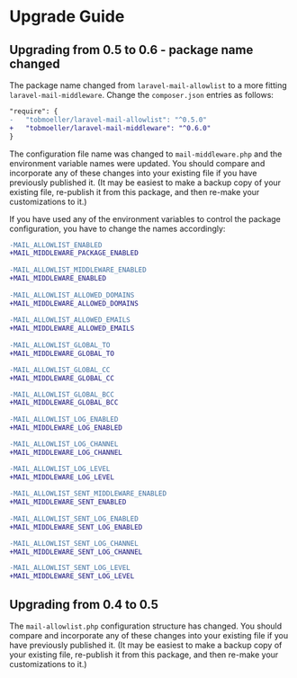 # Upgrade Guide

## Upgrading from 0.5 to 0.6 - package name changed

The package name changed from `laravel-mail-allowlist` to a more fitting `laravel-mail-middleware`. Change the `composer.json` entries as follows:

```diff
"require": {
-   "tobmoeller/laravel-mail-allowlist": "^0.5.0"
+   "tobmoeller/laravel-mail-middleware": "^0.6.0"
}
```

The configuration file name was changed to `mail-middleware.php` and the environment variable names were updated. You should compare and incorporate any of these changes into your existing file if you have previously published it. (It may be easiest to make a backup copy of your existing file, re-publish it from this package, and then re-make your customizations to it.)

If you have used any of the environment variables to control the package configuration, you have to change the names accordingly:

```diff
-MAIL_ALLOWLIST_ENABLED
+MAIL_MIDDLEWARE_PACKAGE_ENABLED
 
-MAIL_ALLOWLIST_MIDDLEWARE_ENABLED
+MAIL_MIDDLEWARE_ENABLED
 
-MAIL_ALLOWLIST_ALLOWED_DOMAINS
+MAIL_MIDDLEWARE_ALLOWED_DOMAINS
 
-MAIL_ALLOWLIST_ALLOWED_EMAILS
+MAIL_MIDDLEWARE_ALLOWED_EMAILS
 
-MAIL_ALLOWLIST_GLOBAL_TO
+MAIL_MIDDLEWARE_GLOBAL_TO

-MAIL_ALLOWLIST_GLOBAL_CC
+MAIL_MIDDLEWARE_GLOBAL_CC

-MAIL_ALLOWLIST_GLOBAL_BCC
+MAIL_MIDDLEWARE_GLOBAL_BCC
 
-MAIL_ALLOWLIST_LOG_ENABLED
+MAIL_MIDDLEWARE_LOG_ENABLED

-MAIL_ALLOWLIST_LOG_CHANNEL
+MAIL_MIDDLEWARE_LOG_CHANNEL

-MAIL_ALLOWLIST_LOG_LEVEL
+MAIL_MIDDLEWARE_LOG_LEVEL
 
-MAIL_ALLOWLIST_SENT_MIDDLEWARE_ENABLED
+MAIL_MIDDLEWARE_SENT_ENABLED
 
-MAIL_ALLOWLIST_SENT_LOG_ENABLED
+MAIL_MIDDLEWARE_SENT_LOG_ENABLED

-MAIL_ALLOWLIST_SENT_LOG_CHANNEL
+MAIL_MIDDLEWARE_SENT_LOG_CHANNEL

-MAIL_ALLOWLIST_SENT_LOG_LEVEL
+MAIL_MIDDLEWARE_SENT_LOG_LEVEL
```

## Upgrading from 0.4 to 0.5

The `mail-allowlist.php` configuration structure has changed. You should compare and incorporate any of these changes into your existing file if you have previously published it. (It may be easiest to make a backup copy of your existing file, re-publish it from this package, and then re-make your customizations to it.)

